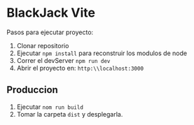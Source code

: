 # BlackJack Vite

Pasos para ejecutar proyecto:

1. Clonar repositorio
2. Ejecutar ```npm install``` para reconstruir los modulos de node
3. Correr el devServer ```npm run dev```
4. Abrir el proyecto en: ```http:\\localhost:3000```

## Produccion

1. Ejecutar ```nom run build```
2. Tomar la carpeta ```dist``` y desplegarla.